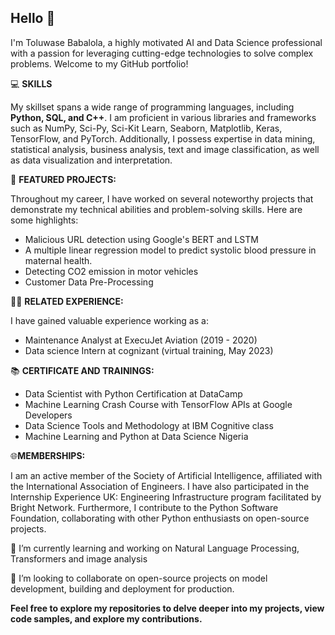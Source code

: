 ## Hello  👋

I'm Toluwase Babalola, a highly motivated AI and Data Science professional with a passion for leveraging cutting-edge technologies to solve complex problems. Welcome to my GitHub portfolio!


💻 **SKILLS**

My skillset spans a wide range of programming languages, including **Python, SQL, and C++**. I am proficient in various libraries and frameworks such as NumPy, Sci-Py, Sci-Kit Learn, Seaborn, Matplotlib, Keras, TensorFlow, and PyTorch. Additionally, I possess expertise in data mining, statistical analysis, business analysis, text and image classification, as well as data visualization and interpretation.


🚀 **FEATURED PROJECTS:**

Throughout my career, I have worked on several noteworthy projects that demonstrate my technical abilities and problem-solving skills. Here are some highlights:

- Malicious URL detection using Google's BERT and LSTM
- A multiple linear regression model to predict systolic blood pressure in maternal health.
- Detecting CO2 emission in motor vehicles
- Customer Data Pre-Processing


👨‍💼 **RELATED EXPERIENCE:**

I have gained valuable experience working as a:

- Maintenance Analyst at ExecuJet Aviation (2019 - 2020)
- Data science Intern at cognizant (virtual training, May 2023)


📚 **CERTIFICATE AND TRAININGS:**

- Data Scientist with Python Certification at DataCamp
- Machine Learning Crash Course with TensorFlow APIs at Google Developers
- Data Science Tools and Methodology at IBM Cognitive class
- Machine Learning and Python at Data Science Nigeria


🌐**MEMBERSHIPS:**

I am an active member of the Society of Artificial Intelligence, affiliated with the International Association of Engineers. I have also participated in the Internship Experience UK: Engineering Infrastructure program facilitated by Bright Network. Furthermore, I contribute to the Python Software Foundation, collaborating with other Python enthusiasts on open-source projects.


🔭 I’m currently learning and working on Natural Language Processing, Transformers and image analysis

👯 I’m looking to collaborate on open-source projects on model development, building and deployment for production.


**Feel free to explore my repositories to delve deeper into my projects, view code samples, and explore my contributions.**
